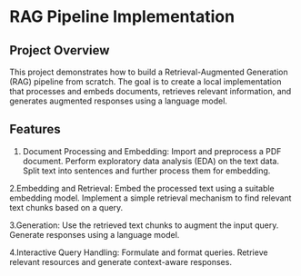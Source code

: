 # RAG Pipeline Implementation

## Project Overview
This project demonstrates how to build a Retrieval-Augmented Generation (RAG) pipeline from scratch. The goal is to create a local implementation that processes and embeds documents, retrieves relevant information, and generates augmented responses using a language model.

## Features

1. Document Processing and Embedding:
  Import and preprocess a PDF document.
  Perform exploratory data analysis (EDA) on the text data.
  Split text into sentences and further process them for embedding.

2.Embedding and Retrieval:
Embed the processed text using a suitable embedding model.
Implement a simple retrieval mechanism to find relevant text chunks based on a query.

3.Generation:
Use the retrieved text chunks to augment the input query.
Generate responses using a language model.

4.Interactive Query Handling:
Formulate and format queries.
Retrieve relevant resources and generate context-aware responses.

